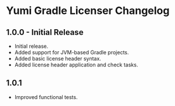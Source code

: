# Yumi Gradle Licenser Changelog

## 1.0.0 - Initial Release

- Initial release.
- Added support for JVM-based Gradle projects.
- Added basic license header syntax.
- Added license header application and check tasks.

## 1.0.1

- Improved functional tests.
